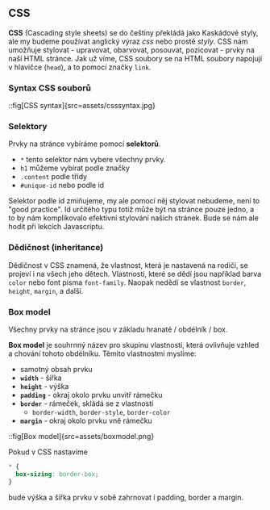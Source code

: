 ## CSS

**CSS** (Cascading style sheets) se do češtiny překládá jako Kaskádové styly, ale my budeme používat anglický výraz _css_ nebo prostě _styly_. CSS nám umožňuje stylovat - upravovat, obarvovat, posouvat, pozicovat - prvky na naší HTML stránce. Jak už víme, CSS soubory se na HTML soubory napojují v hlavičce (`head`), a to pomocí značky `link`.

### Syntax CSS souborů

::fig[CSS syntax]{src=assets/csssyntax.jpg}

### Selektory

Prvky na stránce vybíráme pomocí **selektorů**.

- `*` tento selektor nám vybere všechny prvky.
- `h1` můžeme vybírat podle značky
- `.content` podle třídy
- `#unique-id` nebo podle id

Selektor podle id zmiňujeme, my ale pomocí něj stylovat nebudeme, není to "good practice". Id určitého typu totiž může být na stránce pouze jedno, a to by nám komplikovalo efektivní stylování našich stránek. Bude se nám ale hodit při lekcích Javascriptu.

### Dědičnost (inheritance)

Dědičnost v CSS znamená, že vlastnost, která je nastavená na rodiči, se projeví i na všech jeho dětech. Vlastnosti, které se dědí jsou například barva `color` nebo font písma `font-family`. Naopak nedědí se vlastnost `border`, `height`, `margin`, a další.

### Box model

Všechny prvky na stránce jsou v základu hranaté / obdélník / box.

**Box model** je souhrnný název pro skupinu vlastností, která ovlivňuje vzhled a chování tohoto obdélníku. Těmito vlastnostmi myslíme:

- samotný obsah prvku
- **`width`** - šířka
- **`height`** - výška
- **`padding`** - okraj okolo prvku unvitř rámečku
- **`border`** - rámeček, skládá se z vlastností
  - `border-width`, `border-style`, `border-color`
- **`margin`** - okraj okolo prvku vně rámečku

::fig[Box model]{src=assets/boxmodel.png}

Pokud v CSS nastavíme

```css
* {
  box-sizing: border-box;
}
```

bude výška a šířka prvku v sobě zahrnovat i padding, border a margin.
